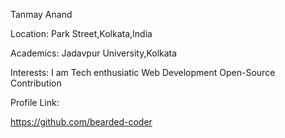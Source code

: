 Tanmay Anand

Location:
Park Street,Kolkata,India

Academics:
Jadavpur University,Kolkata

Interests:
I am Tech enthusiatic
Web Development
Open-Source Contribution


Profile Link:

https://github.com/bearded-coder
